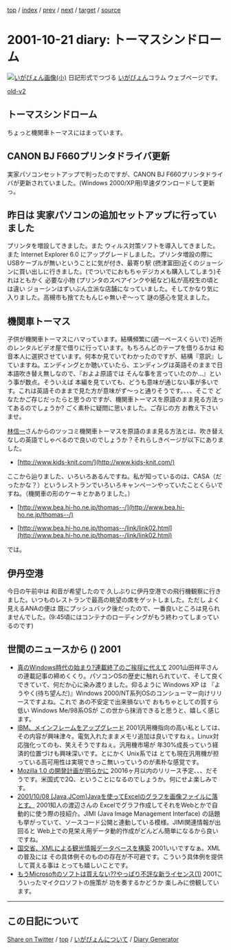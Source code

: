 [top](../index.html) 
 / [index](index.html) 
 / [prev](ig011019.html) 
 / [next](ig011023.html) 
 / [target](https://igapyon.github.io/diary/2001/ig011021.html) 
 / [source](https://github.com/igapyon/diary/blob/gh-pages/2001/ig011021.html.src.md) 

2001-10-21 diary: トーマスシンドローム
=====================================================================================================
[![いがぴょん画像(小)](https://igapyon.github.io/diary/images/iga200306s.jpg "いがぴょん")](https://igapyon.github.io/diary/memo/memoigapyon.html) 日記形式でつづる [いがぴょん](https://igapyon.github.io/diary/memo/memoigapyon.html)コラム ウェブページです。

[old-v2](ig011021-orig.html)

## トーマスシンドローム

ちょっと機関車トーマスにはまっています。


## CANON BJ F660プリンタドライバ更新

実家パソコンセットアップで判ったのですが、CANON BJ F660プリンタドライバが更新されていました。(Windows
2000/XP用)早速ダウンロードして更新っ。

## 昨日は 実家パソコンの追加セットアップに行っていました

プリンタを増設してきました。また ウィルス対策ソフトを導入してきました。また
Internet Explorer 6.0 にアップグレードしました。プリンタ増設の際に USBケーブルが無いということに気が付き、最寄り駅 (摂津富田)近くのジョーシンに買い出しに行きました。(でついでにおもちゃデジカメも購入してしまう)それはともかく 必要な小物 (プリンタのスペアインクや紙など)私が高校生の頃とは違い ジョーシンはずいぶん立派な店舗になっていました。そしてかなり気に入りました。高槻市も捨てたもんじゃ無いぞ～って 謎の感心を覚えました。

## 機関車トーマス

子供が機関車トーマスにハマっています。結構頻繁に(週一ペースくらいで) 近所のレンタルビデオ屋で借りに行っています。もちろんどのテープを借りるかは 和音本人に選択させています。何本か見ていてわかったのですが、結構『意訳』していますね。エンディングとか聴いていたら、エンディングは英語そのままで日本語吹き替え無しなので、『およよ原語では そんな事を言っていたのか…』という事が数点。そういえば 本編を見ていても、どうも意味が通じない事が多いです。これは英語そのままで見た方が意味がず～っと通りそうです。、、、そこで どなたかご存じだったらと思うのですが、機関車トーマスを原語のまま見る方法ってあるのでしょうか? ごく素朴に疑問に思いました。ご存じの方 お教え下さいませ。

[林信一](http://www.angelwaltz.net/)さんからのツッコミ機関車トーマスを原語のまま見る方法とは、吹き替えなしの英語でしゃべるので良いのでしょうか？それらしきページが以下にありました。

* [http://www.kids-knit.com/](http://www.kids-knit.com/)

ここから辿りました、いろいろあるんですね。私が知っているのは、CASA（だったかな？）というレストランでいろいろキャンペーンやっていたことくらいですね。（機関車の形のケーキとかありました。）

* [http://www.bea.hi-ho.ne.jp/thomas--/](http://www.bea.hi-ho.ne.jp/thomas--/)
  
* [http://www.bea.hi-ho.ne.jp/thomas--/link/link02.html](http://www.bea.hi-ho.ne.jp/thomas--/link/link02.html)

では。

## 伊丹空港

今日の午前中は 和音が希望したので 久しぶりに伊丹空港での飛行機観察に行きました。いつものレストランで最高の眺望の席をゲットしました。ただし よく見えるANAの便は 既にプッシュバック後だったので、一番良いところは見られませんでした。(9:45頃にはコンテナのローディングがもう終わってしまっているのです)

## 世間のニュースから () 2001

* [真のWindows時代の始まり?連載終了のご挨拶に代えて](http://www.zdnet.co.jp/news/0110/19/toy108.html)  2001山田祥平さんの連載記事の締めくくり。パソコンOSの歴史に触れられていて、そして良くできていて、何だか心に染み渡りました。仰るように Windows XP は 『ようやく(待ち望んだ)』Windows 2000/NT系列OSのコンシューマー向けリリースですよね。これで あの不安定で出来損ないで おもちゃとしての質すら低い Windows Me/98系OSが この世から抹消できると思うと、嬉しく感じます。
* [IBM、メインフレームをアップグレード](http://japan.cnet.com/News/2001/Item/011019-8.html)  2001汎用機指向の高い私としては、その内容が興味津々。電気入れたままメモリ追加は良いですねぇ。Linux対応強化ってのも、笑えそうですねぇ。汎用機市場が 年30%成長っていう経済的位置づけも興味深いです。とにかく Unix系では とても現在汎用機が担っている高可用性は実現できっこ無いっていうのが素朴な感覚です。
* [Mozilla 1.0 の開発計画が明らかに](http://japan.internet.com/linuxtoday/20011020/1.html)  20016ヶ月以内のリリース予定、、、だそうです。米国式で2Q、ということになるのでしょうか。何にせよ楽しみです。
* [2001/10/08 [Java,JCom]Javaを使ってExcelのグラフを画像ファイルに落とす。](http://www.hcn.zaq.ne.jp/no-ji/reseach/20011008-2.htm)  2001知人の渡辺さんの Excelでグラフ作成してそれをWebとかで自動的に使う際の技紹介。JIMI (Java Image Management Interface) の話題も挙がっていて、ソースコード公開と連動している模様。JIMI関連情報が出回ると Web上での見栄え用データ動的作成がどんどん簡単になるから良いですね。
* [国交省、XMLによる観光情報データベースを構築](http://japan.internet.com/public/news/20011017/9.html)  2001いいですなぁ。XMLの普及には その具体例そのものの存在が不可避です。こういう具体例を提供して貰える事は とっても嬉しいことです。
* [もうMicrosoftのソフトは買えない??やっぱり不評な新ライセンス(1)](http://www.zdnet.co.jp/news/0110/05/e_mslicense_m.html)  2001こういったマイクロソフトの施策が 功を奏するかどうか 楽しみに傍観しています。

----------------------------------------------------------------------------------------------------

## この日記について

[Share on Twitter](https://twitter.com/intent/tweet?hashtags=igapyon%2Cdiary%2C%E3%81%84%E3%81%8C%E3%81%B4%E3%82%87%E3%82%93&text=%E3%83%88%E3%83%BC%E3%83%9E%E3%82%B9%E3%82%B7%E3%83%B3%E3%83%89%E3%83%AD%E3%83%BC%E3%83%A0&url=https%3A%2F%2Figapyon.github.io%2Fdiary%2F2001%2Fig011021.html) / [top](../index.html) / [いがぴょんについて](https://igapyon.github.io/diary/memo/memoigapyon.html) / [Diary Generator](https://github.com/igapyon/igapyonv3)
